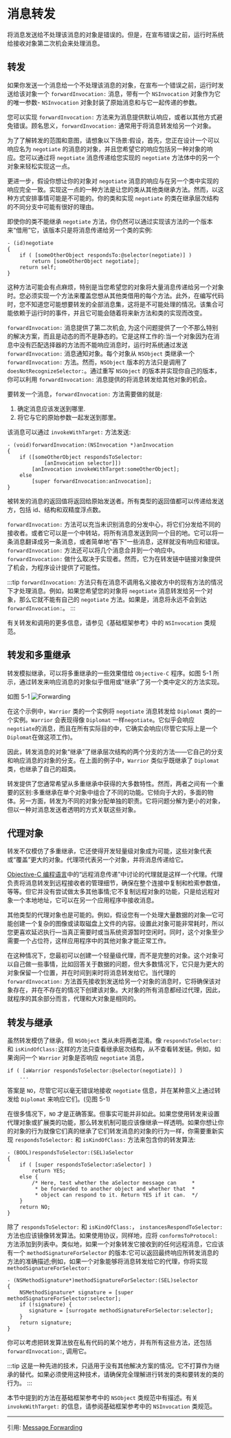 # 消息转发

将消息发送给不处理该消息的对象是错误的。但是，在宣布错误之前，运行时系统给接收对象第二次机会来处理消息。

## 转发

如果你发送一个消息给一个不处理该消息的对象，在宣布一个错误之前，运行时发送给该对象一个 `forwardInvocation:` 消息，带有一个 `NSInvocation` 对象作为它的唯一参数- `NSInvocation` 对象封装了原始消息和与它一起传递的参数。

您可以实现 `forwardInvocation:` 方法来为消息提供默认响应，或者以其他方式避免错误。顾名思义，`forwardInvocation:` 通常用于将消息转发给另一个对象。

为了了解转发的范围和意图，请想象以下场景:假设，首先，您正在设计一个可以响应名为 `negotiate` 的消息的对象，并且您希望它的响应包括另一种对象的响应。您可以通过将 `negotiate` 消息传递给您实现的 `negotiate` 方法体中的另一个对象来轻松实现这一点。

更进一步，假设你想让你的对象对 `negotiate` 消息的响应与在另一个类中实现的响应完全一致。实现这一点的一种方法是让您的类从其他类继承方法。然而，以这种方式安排事情可能是不可能的。你的类和实现 `negotiate` 的类在继承层次结构的不同分支中可能有很好的理由。

即使你的类不能继承 `negotiate` 方法，你仍然可以通过实现该方法的一个版本来“借用”它，该版本只是将消息传递给另一个类的实例:

```objc
- (id)negotiate
{
    if ( [someOtherObject respondsTo:@selector(negotiate)] )
        return [someOtherObject negotiate];
    return self;
}
```

这种方法可能会有点麻烦，特别是当您希望您的对象将大量消息传递给另一个对象时。您必须实现一个方法来覆盖您想从其他类借用的每个方法。此外，在编写代码时，您不知道您可能想要转发的全部消息集，这将是不可能处理的情况。该集合可能依赖于运行时的事件，并且它可能会随着将来新方法和类的实现而改变。

`forwardInvocation:` 消息提供了第二次机会, 为这个问题提供了一个不那么特别的解决方案，而且是动态的而不是静态的。它是这样工作的:当一个对象因为在消息中没有匹配选择器的方法而不能响应消息时，运行时系统通过发送 `forwardInvocation:` 消息通知对象。每个对象从 `NSObject` 类继承一个`forwardInvocation:` 方法。然而，`NSObject` 版本的方法只是调用了 `doesNotRecognizeSelector:`。通过重写 `NSObject` 的版本并实现你自己的版本，你可以利用 `forwardInvocation:` 消息提供的将消息转发给其他对象的机会。

要转发一个消息，`forwardInvocation:` 方法需要做的就是:

1. 确定消息应该发送到哪里.
2. 将它与它的原始参数一起发送到那里。

该消息可以通过 `invokeWithTarget:` 方法发送:

```objc
- (void)forwardInvocation:(NSInvocation *)anInvocation
{
    if ([someOtherObject respondsToSelector:
            [anInvocation selector]])
        [anInvocation invokeWithTarget:someOtherObject];
    else
        [super forwardInvocation:anInvocation];
}
```

被转发的消息的返回值将返回给原始发送者。所有类型的返回值都可以传递给发送方，包括 id、结构和双精度浮点数。

`forwardInvocation:` 方法可以充当未识别消息的分发中心，将它们分发给不同的接收者。或者它可以是一个中转站，将所有消息发送到同一个目的地。它可以将一条消息翻译成另一条消息，或者简单地“吞下”一些消息，这样就没有响应和错误。`forwardInvocation:` 方法还可以将几个消息合并到一个响应中。`forwardInvocation:` 做什么取决于实现者。然而，它为在转发链中链接对象提供了机会，为程序设计提供了可能性。

:::tip
`forwardInvocation:` 方法只有在消息不调用名义接收方中的现有方法的情况下才处理消息。例如，如果您希望您的对象将 `negotiate` 消息转发给另一个对象，那么它就不能有自己的 `negotiate` 方法。如果是，消息将永远不会到达 `forwardInvocation:`。
:::

有关转发和调用的更多信息，请参见《基础框架参考》中的 `NSInvocation` 类规范。

## 转发和多重继承

转发模拟继承，可以将多重继承的一些效果借给 `Objective-C` 程序。如图 5-1 所示，通过转发来响应消息的对象似乎借用或“继承”了另一个类中定义的方法实现。

如图 5-1
![Forwarding](https://developer.apple.com/library/archive/documentation/Cocoa/Conceptual/ObjCRuntimeGuide/Art/forwarding.gif)

在这个示例中，`Warrior` 类的一个实例将 `negotiate` 消息转发给 `Diplomat` 类的一个实例。`Warrior` 会表现得像 `Diplomat` 一样`negotiate`。它似乎会响应 `negotiate`的消息，而且在所有实际目的中，它确实会响应(尽管它实际上是一个`Diplomat`在做这项工作)。

因此，转发消息的对象“继承”了继承层次结构的两个分支的方法——它自己的分支和响应消息的对象的分支。在上面的例子中，`Warrior` 类似乎既继承了 `Diplomat`类，也继承了自己的超类。

转发提供了您通常希望从多重继承中获得的大多数特性。然而，两者之间有一个重要的区别:多重继承在单个对象中组合了不同的功能。它倾向于大的，多面的物体。另一方面，转发为不同的对象分配单独的职责。它将问题分解为更小的对象，但以一种对消息发送者透明的方式关联这些对象。

## 代理对象

转发不仅模仿了多重继承，它还使得开发轻量级对象成为可能，这些对象代表或“覆盖”更大的对象。代理项代表另一个对象，并将消息传递给它。

[Objective-C 编程语言](https://developer.apple.com/library/archive/documentation/Cocoa/Conceptual/ObjectiveC/Introduction/introObjectiveC.html#//apple_ref/doc/uid/TP30001163)中的“远程消息传递”中讨论的代理就是这样一个代理。代理负责将消息转发到远程接收者的管理细节，确保在整个连接中复制和检索参数值，等等。但它并没有尝试做太多其他事情;它不复制远程对象的功能，只是给远程对象一个本地地址，它可以在另一个应用程序中接收消息。

其他类型的代理对象也是可能的。例如，假设您有一个处理大量数据的对象—它可能创建一个复杂的图像或读取磁盘上文件的内容。设置此对象可能非常耗时，所以您更喜欢延迟执行—当真正需要时或当系统资源暂时空闲时。同时，这个对象至少需要一个占位符，这样应用程序中的其他对象才能正常工作。

在这种情况下，您最初可以创建一个轻量级代理，而不是完整的对象。这个对象可以自己做一些事情，比如回答关于数据的问题，但大多数情况下，它只是为更大的对象保留一个位置，并在时间到来时将消息转发给它。当代理的 `forwardInvocation:` 方法首先接收到发送给另一个对象的消息时，它将确保该对象存在，并在不存在的情况下创建该对象。大对象的所有消息都经过代理，因此，就程序的其余部分而言，代理和大对象是相同的。

## 转发与继承

虽然转发模仿了继承，但 `NSObject` 类从未将两者混淆。像 `respondsToSelector:` 和 `isKindOfClass:`这样的方法只查看继承层次结构，从不查看转发链。例如，如果询问一个 `Warrior` 对象是否响应 `negotiate` 消息，

```objc
if ( [aWarrior respondsToSelector:@selector(negotiate)] )
    ...
```

答案是 `NO`，尽管它可以毫无错误地接收 `negotiate` 信息，并在某种意义上通过转发给 `Diplomat` 来响应它们。(见图 5-1)

在很多情况下，`NO` 才是正确答案。但事实可能并非如此。如果您使用转发来设置代理对象或扩展类的功能，那么转发机制可能应该像继承一样透明。如果你想让你的对象的行为就像它们真的继承了它们转发消息的对象的行为一样，你需要重新实现 `respondsToSelector:` 和 `isKindOfClass:` 方法来包含你的转发算法:

```objc
- (BOOL)respondsToSelector:(SEL)aSelector
{
    if ( [super respondsToSelector:aSelector] )
        return YES;
    else {
        /* Here, test whether the aSelector message can     *
         * be forwarded to another object and whether that  *
         * object can respond to it. Return YES if it can.  */
    }
    return NO;
}
```

除了 `respondsToSelector:` 和 `isKindOfClass:`， `instancesRespondToSelector:` 方法也应该镜像转发算法。如果使用协议，同样地，应将 `conformsToProtocol:` 方法添加到列表中。类似地，如果一个对象转发它接收到的任何远程消息，它应该有一个 `methodSignatureForSelector` 的版本:它可以返回最终响应所转发消息的方法的准确描述;例如，如果一个对象能够将消息转发给它的代理，你将实现 `methodSignatureForSelector:`

```objc
- (NSMethodSignature*)methodSignatureForSelector:(SEL)selector
{
    NSMethodSignature* signature = [super methodSignatureForSelector:selector];
    if (!signature) {
       signature = [surrogate methodSignatureForSelector:selector];
    }
    return signature;
}
```

你可以考虑把转发算法放在私有代码的某个地方，并有所有这些方法，还包括`forwardInvocation:`, 调用它。

:::tip
这是一种先进的技术，只适用于没有其他解决方案的情况。它不打算作为继承的替代。如果必须使用这种技术，请确保完全理解进行转发的类和要转发的类的行为。
:::

本节中提到的方法在基础框架参考中的 `NSObject` 类规范中有描述。有关 `invokeWithTarget:` 的信息，请参阅基础框架参考中的 `NSInvocation` 类规范。

---

引用: [Message Forwarding](https://developer.apple.com/library/archive/documentation/Cocoa/Conceptual/ObjCRuntimeGuide/Articles/ocrtForwarding.html#//apple_ref/doc/uid/TP40008048-CH105-SW1)
